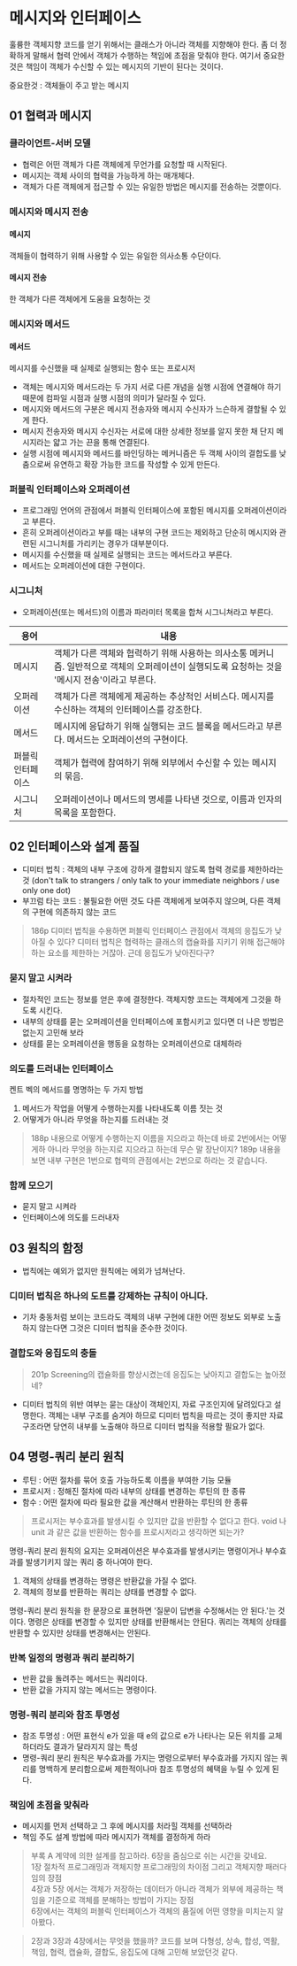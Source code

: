 # 메시지와 인터페이스

훌륭한 객체지향 코드를 얻기 위해서는 클래스가 아니라 객체를 지향해야 한다. 좀 더 정확하게 말해서 협력 안에서 객체가 수행하는 책임에 초점을 맞춰야 한다.
여기서 중요한 것은 책임이 객체가 수신할 수 있는 메시지의 기반이 된다는 것이다.

중요한것 : 객체들이 주고 받는 메시지

## 01 협력과 메시지

### 클라이언트-서버 모델

- 협력은 어떤 객체가 다른 객체에게 무언가를 요청할 때 시작된다.
- 메시지는 객체 사이의 협력을 가능하게 하는 매개체다. 
- 객체가 다른 객체에게 접근할 수 있는 유일한 방법은 메시지를 전송하는 것뿐이다.

### 메시지와 메시지 전송

#### 메시지

객체들이 협력하기 위해 사용할 수 있는 유일한 의사소통 수단이다.

#### 메시지 전송

한 객체가 다른 객체에게 도움을 요청하는 것

### 메시지와 메서드

#### 메서드

메시지를 수신했을 때 실제로 실행되는 함수 또는 프로시저

- 객체는 메시지와 메서드라는 두 가지 서로 다른 개념을 실행 시점에 연결해야 하기 때문에 컴파일 시점과 실행 시점의 의미가 달라질 수 있다.
- 메시지와 메서드의 구분은 메시지 전송자와 메시지 수신자가 느슨하게 결할될 수 있게 한다.
- 메시지 전송자와 메시지 수신자는 서로에 대한 상세한 정보를 알지 못한 채 단지 메시지라는 얇고 가는 끈을 통해 연결된다. 
- 실행 시점에 메시지와 메서드를 바인딩하는 메커니즘은 두 객체 사이의 결합도를 낮춤으로써 유연하고 확장 가능한 코드를 작성할 수 있게 만든다. 

### 퍼블릭 인터페이스와 오퍼레이션

- 프로그래밍 언어의 관점에서 퍼블릭 인터페이스에 포함된 메시지를 오퍼레이션이라고 부른다.
- 흔히 오퍼레이션이라고 부를 때는 내부의 구현 코드는 제외하고 단순히 메시지와 관련된 시그니처를 가리키는 경우가 대부분이다.
- 메시지를 수신했을 때 실제로 실행되는 코드는 메서드라고 부른다.
- 메서드는 오퍼레이션에 대한 구현이다.

### 시그니처

- 오퍼레이션(또는 메서드)의 이름과 파라미터 목록을 합쳐 시그니쳐라고 부른다.

|용어|내용|
|----|---|
|메시지|객체가 다른 객체와 협력하기 위해 사용하는 의사소통 메커니즘. 일반적으로 객체의 오퍼레이션이 실행되도록 요청하는 것을 '메시지 전송'이라고 부른다.|
|오퍼레이션|객체가 다른 객체에게 제공하는 추상적인 서비스다. 메시지를 수신하는 객체의 인터페이스를 강조한다.|
|메서드|메시지에 응답하기 위해 실행되는 코드 블록을 메서드라고 부른다. 메서드는 오퍼레이션의 구현이다.|
|퍼블릭 인터페이스|객체가 협력에 참여하기 위해 외부에서 수신할 수 있는 메시지의 묶음.|
|시그니처|오퍼레이션이나 메서드의 명세를 나타낸 것으로, 이름과 인자의 목록을 포함한다.|

## 02 인터페이스와 설계 품질

- 디미터 법칙 : 객체의 내부 구조에 강하게 결합되지 않도록 협력 경로를 제한하라는 것 (don't talk to strangers / only talk to your immediate neighbors / use only one dot) 
- 부끄럼 타는 코드 : 불필요한 어떤 것도 다른 객체에게 보여주지 않으며, 다른 객체의 구현에 의존하지 않는 코드

> 186p 디미터 법칙을 수용하면 퍼블릭 인터페이스 관점에서 객체의 응집도가 낮아질 수 있다?
디미터 법칙은 협력하는 클래스의 캡슐화를 지키기 위해 접근해야 하는 요소를 제한하는 거잖아. 근데 응집도가 낮아진다구?

### 묻지 말고 시켜라

- 절차적인 코드는 정보를 얻은 후에 결정한다. 객체지향 코드는 객체에게 그것을 하도록 시킨다.
- 내부의 상태를 묻는 오퍼레이션을 인터페이스에 포함시키고 있다면 더 나은 방법은 없는지 고민해 보라
- 상태를 묻는 오퍼레이션을 행동을 요청하는 오퍼레이션으로 대체하라


### 의도를 드러내는 인터페이스

켄트 벡의 메서드를 명명하는 두 가지 방법

1. 메서드가 작업을 어떻게 수행하는지를 나타내도록 이름 짓는 것
2. 어떻게가 아니라 무엇을 하는지를 드러내는 것
> 188p 내용으로 어떻게 수행하는지 이름을 지으라고 하는데 바로 2번에서는 어떻게하 아니라 무엇을 하는지로 지으라고 하는데 무슨 말 장난이지?
>189p 내용을 보면 내부 구현은 1번으로 협력의 관점에서는 2번으로 하라는 것 같습니다.

### 함께 모으기

 - 묻지 말고 시켜라
 - 인터페이스에 의도를 드러내자
 
 
## 03 원칙의 함정
 
 - 법칙에는 예외가 없지만 원칙에는 에외가 넘쳐난다.
 
### 디미터 법칙은 하나의 도트를 강제하는 규칙이 아니다.
 
 - 기차 충동처럼 보이는 코드라도 객체의 내부 구현에 대한 어떤 정보도 외부로 노출하지 않는다면 그것은 디미터 법칙을 준수한 것이다.
 
### 결합도와 응집도의 충돌
 
> 201p Screening의 캡슐화를 향상시켰는데 응집도는 낮아지고 결합도는 높아졌네?

- 디미터 법칙의 위반 여부는 묻는 대상이 객체인지, 자료 구조인지에 달려있다고 설명한다. 객체는 내부 구조를 숨겨야 하므로 디미터 법칙을 따르는 것이 좋지만 자료 구조라면 당연히 내부를 노출해야 하므로 디미터 법칙을 적용할 필요가 없다.

## 04 명령-쿼리 분리 원칙

- 루틴 : 어떤 절차를 묶어 호출 가능하도록 이름을 부여한 기능 모듈
- 프로시저 : 정해진 절차에 따라 내부의 상태를 변경하는 루틴의 한 종류
- 함수 : 어떤 절차에 따라 필요한 값을 계산해서 반환하는 루틴의 한 종류

> 프로시저는 부수효과를 발생시킬 수 있지만 값을 반환할 수 없다고 한다. void 나 unit 과 같은 값을 반환하는 함수를 프로시저라고 생각하면 되는가?

명령-쿼리 분리 원칙의 요지는 오퍼레이션은 부수효과를 발생시키는 명령이거나 부수효과를 발생기키지 않는 쿼리 중 하나여야 한다.

1. 객체의 상태를 변경하는 명령은 반환값을 가질 수 없다.
2. 객체의 정보를 반환하는 쿼리는 상태를 변경할 수 없다.

명령-쿼리 분리 원칙을 한 문장으로 표현하면 '질문이 답변을 수정해서는 안 된다.'는 것이다. 명령은 상태를 변경할 수 있지만 상태를 반환해서는 안된다. 쿼리는 객체의 상태를 반환할 수 있지만 상태를 변경해서는 안된다.

### 반복 일정의 명령과 쿼리 분리하기

- 반환 값을 돌려주는 메서드는 쿼리이다.
- 반환 값을 가지지 않는 메서드는 명령이다.

### 명령-쿼리 분리와 참조 투명성

- 참조 투명성 : 어떤 표현식 e가 있을 때 e의 값으로 e가 나타나는 모든 위치를 교체하더라도 결과가 달라지지 않는 특성
- 명령-쿼리 분리 원칙은 부수효과를 가지는 명령으로부터 부수효과를 가지지 않는 쿼리를 명백하게 분리함으로써 제한적이나마 참조 투명성의 혜택을 누릴 수 있게 된다.

### 책임에 초점을 맞춰라

- 메시지를 먼저 선택하고 그 후에 메시지를 처라힐 객체를 선택하라
- 책임 주도 설계 방법에 따라 메시지가 객체를 결정하게 하라

> 부록 A 계약에 의한 설계를 참고하라. 6장을 줌심으로 쉬는 시간을 갖네요.   
1장 절차적 프로그래밍과 객체지향 프로그래밍의 차이점 그리고 객체지향 패러다임의 장점   
4장과 5장 에서는 객체가 저장하는 데이터가 아니라 객체가 외부에 제공하는 책임을 기준으로 객체를 분해하는 방법이 가지는 장점   
6장에서는 객체의 퍼블릭 인터페이스가 객체의 품질에 어떤 영향을 미치는지 알아봤다.

> 2장과 3장과 4장에서는 무엇을 했을까? 코드를 보며 다형성, 상속, 합성, 역활, 책임, 협력, 캡슐화, 결합도, 응집도에 대해 고민해 보았던것 같다.
